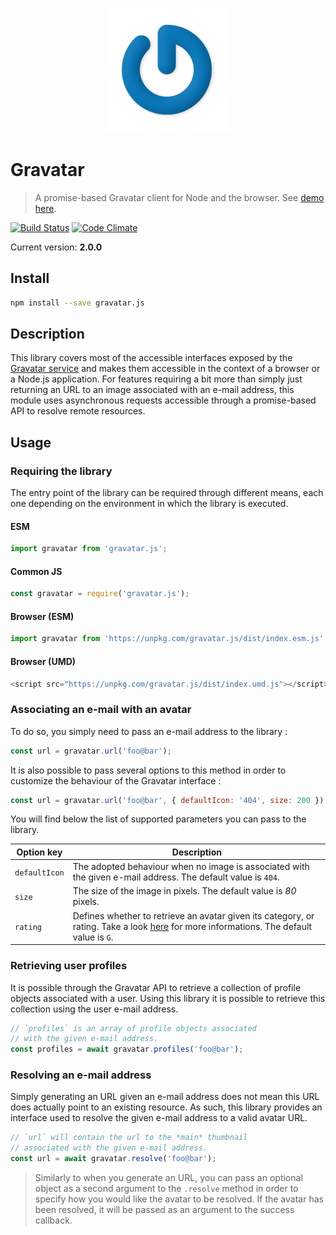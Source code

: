 <p align="center">
  <img src="assets/logo.png" />
</p>

# Gravatar
> A promise-based Gravatar client for Node and the browser. See [demo here](https://hqarroum.github.io/Gravatar/).

[![Build Status](https://travis-ci.org/HQarroum/Gravatar.svg?branch=master)](https://travis-ci.org/HQarroum/Gravatar)
[![Code Climate](https://codeclimate.com/github/HQarroum/Gravatar/badges/gpa.svg)](https://codeclimate.com/github/HQarroum/Gravatar)

Current version: **2.0.0**

## Install

```bash
npm install --save gravatar.js
```

## Description

This library covers most of the accessible interfaces exposed by the [Gravatar service](https://en.gravatar.com/site/implement/) and makes them accessible in the context of a browser or a Node.js application. For features requiring a bit more than simply just returning an URL to an image associated with an e-mail address, this module uses asynchronous requests accessible through a promise-based API to resolve remote resources.

## Usage

### Requiring the library

The entry point of the library can be required through different means, each one depending on the environment in which the library is executed.

#### ESM

```javascript
import gravatar from 'gravatar.js';
```

#### Common JS

```javascript
const gravatar = require('gravatar.js');
```

#### Browser (ESM)

```javascript
import gravatar from 'https://unpkg.com/gravatar.js/dist/index.esm.js'
```

#### Browser (UMD)

```javascript
<script src="https://unpkg.com/gravatar.js/dist/index.umd.js"></script>
```

### Associating an e-mail with an avatar

To do so, you simply need to pass an e-mail address to the library :

```javascript
const url = gravatar.url('foo@bar');
```

It is also possible to pass several options to this method in order to customize the behaviour of the Gravatar interface :

```javascript
const url = gravatar.url('foo@bar', { defaultIcon: '404', size: 200 });
```

You will find below the list of supported parameters you can pass to the library.

Option key    | Description
------------- | -------------
`defaultIcon` | The adopted behaviour when no image is associated with the given e-mail address. The default value is `404`.
`size`        | The size of the image in pixels. The default value is *80* pixels.
`rating`      | Defines whether to retrieve an avatar given its category, or rating. Take a look [here](https://en.gravatar.com/site/implement/images#rating) for more informations. The default value is `G`.

### Retrieving user profiles

It is possible through the Gravatar API to retrieve a collection of profile objects associated with a user. Using this library it is possible to retrieve this collection using the user e-mail address.

```javascript
// `profiles` is an array of profile objects associated
// with the given e-mail address.
const profiles = await gravatar.profiles('foo@bar');
```

### Resolving an e-mail address

Simply generating an URL given an e-mail address does not mean this URL does actually point to an existing resource. As such, this library provides an interface used to resolve the given e-mail address to a valid avatar URL.

```javascript
// `url` will contain the url to the *main* thumbnail
// associated with the given e-mail address.
const url = await gravatar.resolve('foo@bar');
```

> Similarly to when you generate an URL, you can pass an optional object as a second argument to the `.resolve` method in order to specify how you would like the avatar to be resolved. If the avatar has been resolved, it will be passed as an argument to the success callback.
